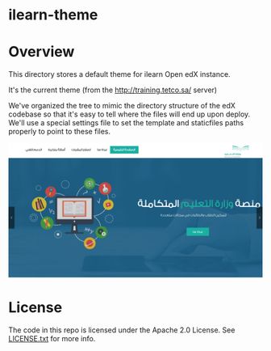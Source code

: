 # ilearn-theme



Overview
========
This directory stores a default theme for ilearn Open edX instance.

It's the current theme (from the http://training.tetco.sa/ server)

We've organized the tree to mimic the directory structure of the edX
codebase so that it's easy to tell where the files will end up upon
deploy. We'll use a special settings file to set the template and
staticfiles paths properly to point to these files.

![Alt text](/default_theme_screenshot.png?raw=true "ilearn Default Theme Screenshot")


License
=======
The code in this repo is licensed under the Apache 2.0 License.
See [LICENSE.txt](LICENSE.txt) for more info.
